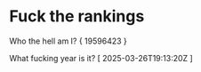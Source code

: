# Fuck the rankings

Who the hell am I?
{ 19596423 }

What fucking year is it?
[ 2025-03-26T19:13:20Z ]
